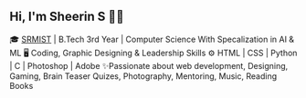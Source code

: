 ## Hi, I'm Sheerin S 👨‍💻

🎓 [SRMIST](https://srmistvdp.edu.in/) | B.Tech 3rd Year  | Computer Science With Specalization in AI & ML
🖥️ Coding, Graphic Designing & Leadership Skills
⚙️ HTML | CSS | Python | C | Photoshop | Adobe 
✨Passionate about web development, Designing, Gaming, Brain Teaser Quizes, Photography, Mentoring, Music, Reading Books

<!--
[![sheerin's GitHub stats](https://github-readme-stats.vercel.app/api?username=sheerins&theme=neon&show_icons=true&hide_rank=false)]
(https://github.com/anuraghazra/github-readme-stats)
<!--
**sheerins/sheerins** is a ✨ _special_ ✨ repository because its `README.md` (this file) appears on your GitHub profile.


